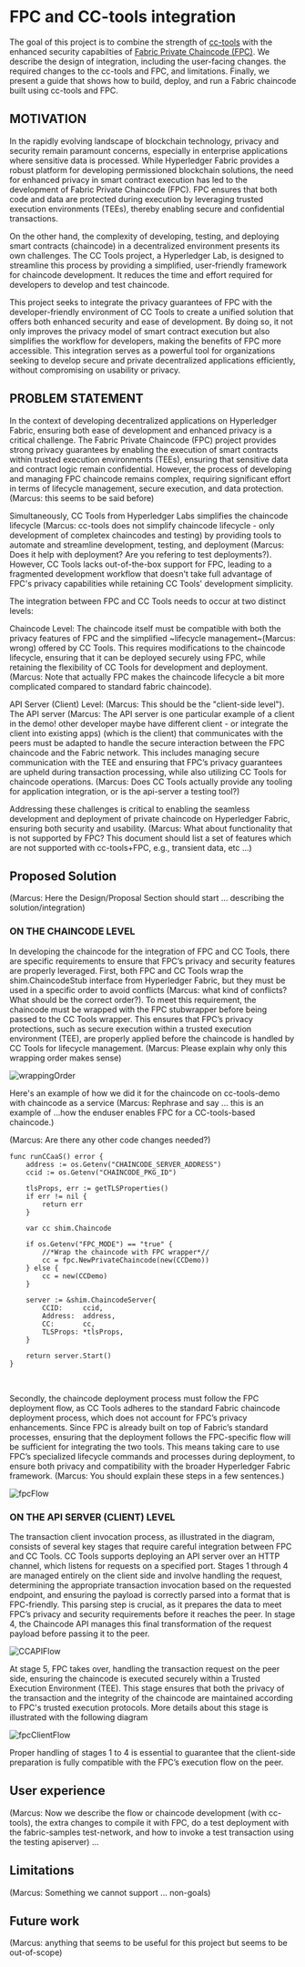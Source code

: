 # FPC and CC-tools integration

The goal of this project is to combine the strength of [cc-tools](https://github.com/hyperledger-labs/cc-tools) with the enhanced security capabilties of [Fabric Private Chaincode (FPC)](https://github.com/hyperledger/fabric-private-chaincode). 
We describe the design of integration, including the user-facing changes. the required changes to the cc-tools and FPC, and limitations.
Finally, we present a guide that shows how to build, deploy, and run a Fabric chaincode built using cc-tools and FPC.

## MOTIVATION

In the rapidly evolving landscape of blockchain technology, privacy and security remain paramount concerns, especially in enterprise applications where sensitive data is processed. While Hyperledger Fabric provides a robust platform for developing permissioned blockchain solutions, the need for enhanced privacy in smart contract execution has led to the development of Fabric Private Chaincode (FPC). FPC ensures that both code and data are protected during execution by leveraging trusted execution environments (TEEs), thereby enabling secure and confidential transactions.

On the other hand, the complexity of developing, testing, and deploying smart contracts (chaincode) in a decentralized environment presents its own challenges. The CC Tools project, a Hyperledger Lab, is designed to streamline this process by providing a simplified, user-friendly framework for chaincode development. It reduces the time and effort required for developers to develop and test chaincode.

This project seeks to integrate the privacy guarantees of FPC with the developer-friendly environment of CC Tools to create a unified solution that offers both enhanced security and ease of development. By doing so, it not only improves the privacy model of smart contract execution but also simplifies the workflow for developers, making the benefits of FPC more accessible. This integration serves as a powerful tool for organizations seeking to develop secure and private decentralized applications efficiently, without compromising on usability or privacy.

## PROBLEM STATEMENT

In the context of developing decentralized applications on Hyperledger Fabric, ensuring both ease of development and enhanced privacy is a critical challenge. The Fabric Private Chaincode (FPC) project provides strong privacy guarantees by enabling the execution of smart contracts within trusted execution environments (TEEs), ensuring that sensitive data and contract logic remain confidential.
However, the process of developing and managing FPC chaincode remains complex, requiring significant effort in terms of lifecycle management, secure execution, and data protection. 
(Marcus: this seems to be said before)

Simultaneously, CC Tools from Hyperledger Labs simplifies the chaincode lifecycle (Marcus: cc-tools does not simplify chaincode lifecycle - only development of completex chaincodes and testing) by providing tools to automate and streamline development, testing, and deployment (Marcus: Does it help with deployment? Are you refering to test deployments?). However, CC Tools lacks out-of-the-box support for FPC, leading to a fragmented development workflow that doesn't take full advantage of FPC's privacy capabilities while retaining CC Tools' development simplicity.

The integration between FPC and CC Tools needs to occur at two distinct levels:

Chaincode Level: The chaincode itself must be compatible with both the privacy features of FPC and the simplified ~lifecycle management~(Marcus: wrong) offered by CC Tools. This requires modifications to the chaincode lifecycle, ensuring that it can be deployed securely using FPC, while retaining the flexibility of CC Tools for development and deployment. (Marcus: Note that actually FPC makes the chaincode lifecycle a bit more complicated compared to standard fabric chaincode).

API Server (Client) Level: (Marcus: This should be the "client-side level"). The API server (Marcus: The API server is one particular example of a client in the demo! other developer maybe have different client - or integrate the client into existing apps) (which is the client) that communicates with the peers must be adapted to handle the secure interaction between the FPC chaincode and the Fabric network. This includes managing secure communication with the TEE and ensuring that FPC’s privacy guarantees are upheld during transaction processing, while also utilizing CC Tools for chaincode operations. (Marcus: Does CC Tools actually provide any tooling for application integration, or is the api-server a testing tool?)

Addressing these challenges is critical to enabling the seamless development and deployment of private chaincode on Hyperledger Fabric, ensuring both security and usability.
(Marcus: What about functionality that is not supported by FPC? This document should list a set of features which are not supported with cc-tools+FPC, e.g., transient data, etc ...)

## Proposed Solution

(Marcus: Here the Design/Proposal Section should start ... describing the solution/integration)

### ON THE CHAINCODE LEVEL

In developing the chaincode for the integration of FPC and CC Tools, there are specific requirements to ensure that FPC’s privacy and security features are properly leveraged. First, both FPC and CC Tools wrap the shim.ChaincodeStub interface from Hyperledger Fabric, but they must be used in a specific order to avoid conflicts (Marcus: what kind of conflicts? What should be the correct order?). To meet this requirement, the chaincode must be wrapped with the FPC stubwrapper before being passed to the CC Tools wrapper. This ensures that FPC’s privacy protections, such as secure execution within a trusted execution environment (TEE), are properly applied before the chaincode is handled by CC Tools for lifecycle management. (Marcus: Please explain why only this wrapping order makes sense)

![wrappingOrder](./wrappingOrder.png)

Here's an example of how we did it for the chaincode on cc-tools-demo with chaincode as a service
(Marcus: Rephrase and say ... this is an example of ...how the enduser enables FPC for a CC-tools-based chaincode.)

(Marcus: Are there any other code changes needed?)

```
func runCCaaS() error {
	address := os.Getenv("CHAINCODE_SERVER_ADDRESS")
	ccid := os.Getenv("CHAINCODE_PKG_ID")

	tlsProps, err := getTLSProperties()
	if err != nil {
		return err
	}

	var cc shim.Chaincode

	if os.Getenv("FPC_MODE") == "true" {
        //*Wrap the chaincode with FPC wrapper*//
		cc = fpc.NewPrivateChaincode(new(CCDemo))
	} else {
		cc = new(CCDemo)
	}

	server := &shim.ChaincodeServer{
		CCID:     ccid,
		Address:  address,
		CC:       cc,
		TLSProps: *tlsProps,
	}

	return server.Start()
}
```
<br>

Secondly, the chaincode deployment process must follow the FPC deployment flow, as CC Tools adheres to the standard Fabric chaincode deployment process, which does not account for FPC’s privacy enhancements. Since FPC is already built on top of Fabric’s standard processes, ensuring that the deployment follows the FPC-specific flow will be sufficient for integrating the two tools. This means taking care to use FPC’s specialized lifecycle commands and processes during deployment, to ensure both privacy and compatibility with the broader Hyperledger Fabric framework. (Marcus: You should explain these steps in a few sentences.)


![fpcFlow](./fpcFlow.png)


### ON THE API SERVER (CLIENT) LEVEL

The transaction client invocation process, as illustrated in the diagram, consists of several key stages that require careful integration between FPC and CC Tools. CC Tools supports deploying an API server over an HTTP channel, which listens for requests on a specified port. Stages 1 through 4 are managed entirely on the client side and involve handling the request, determining the appropriate transaction invocation based on the requested endpoint, and ensuring the payload is correctly parsed into a format that is FPC-friendly. This parsing step is crucial, as it prepares the data to meet FPC’s privacy and security requirements before it reaches the peer. In stage 4, the Chaincode API manages this final transformation of the request payload before passing it to the peer.

![CCAPIFlow](./CCAPIFlow.png)

At stage 5, FPC takes over, handling the transaction request on the peer side, ensuring the chaincode is executed securely within a Trusted Execution Environment (TEE). This stage ensures that both the privacy of the transaction and the integrity of the chaincode are maintained according to FPC's trusted execution protocols. More details about this stage is illustrated with the following diagram

![fpcClientFlow](./fpcClientFlow.png)

Proper handling of stages 1 to 4 is essential to guarantee that the client-side preparation is fully compatible with the FPC’s execution flow on the peer.


## User experience

(Marcus: Now we describe the flow or chaincode development (with cc-tools), the extra changes to compile it with FPC, do a test deployment with the fabric-samples test-network, and how to invoke a test transaction using the testing apiserver) ...

## Limitations
(Marcus: Something we cannot support ... non-goals)

## Future work
(Marcus: anything that seems to be useful for this project but seems to be out-of-scope)
